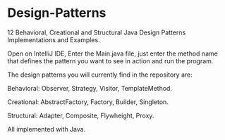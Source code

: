 # Design-Patterns
12 Behavioral, Creational and Structural Java Design Patterns Implementations and Examples.

Open on IntelliJ IDE, Enter the Main.java file, just enter the method name that defines the pattern you want to see in action and run the program.

The design patterns you will currently find in the repository are:

Behavioral: 
Observer, Strategy, Visitor, TemplateMethod.

Creational:
AbstractFactory, Factory, Builder, Singleton.

Structural:
Adapter, Composite, Flywheight, Proxy.

All implemented with Java.
